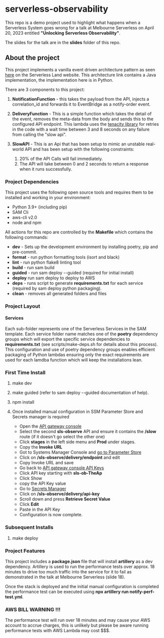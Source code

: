 # serverless-observability

This repo is a demo project used to highlight what happens when a Serverless System goes wrong for a talk at Melbourne Serverless on April 20, 2023 entitled **"Unlocking Serverless Observability"**.

The slides for the talk are in the **slides** folder of this repo.

## About the project

This project implements a vanilla event driven architecture pattern as seen [here](https://serverlessland.com/patterns/apigw-lambda-eventbridge-sam-java) on the Serverless Land website.  This architecture link contains a Java implementation, the implementation here is in Python.

There are 3 components to this project:

1. **NotificationFunction** - this takes the payload from the API, injects a correlation_id and forwards it to EventBridge as a notify-order event.
2. **DeliveryFunction** - This is a simple function which takes the detail of the event, removes the meta-data from the body and sends this to the configured API endpoint.  This lambda uses the [tenacity library](https://pypi.org/project/tenacity/) for retries in the code with a wait time between 3 and 8 seconds on any failure from calling the "slow api".
3. **SlowAPI** - This is an Api that has been setup to mimic an unstable real-world API and has been setup with the following constraints:

   1. 20% of the API Calls will fail immediately.
   2. The API will take between 0 and 2 seconds to return a response when it runs successfully.

### Project Dependencies

This project uses the following open source tools and requires them to be installed and working in your environment:

- Python 3.9+ (including pip)
- SAM Cli
- aws-cli v2.0
- node and npm

All actions for this repo are controlled by the **Makefile** which contains the following commands:

- **dev** - Sets up the development environment by installing poetry, pip and pre-commit.
- **format** - run python formatting tools (isort and black)
- **lint** - run python flake8 linting tool
- **build** - run sam build
- **guided** - run sam deploy --guided (required for initial install)
- **deploy** run sam deploy to deploy to AWS
- **deps** - runs script to generate **requirements.txt** for each service (required by sam deploy python packaging).
- **clean** - removes all generated folders and files

### Project Layout

#### Services

Each sub-folder represents one of the Serverless Services in the SAM template.  Each service folder name matches one of the **poetry** dependency groups which will export the specific service dependencies to **requirements.txt** (see scripts/make-deps.sh for details about this process).  This configuration and use of poetry dependency groups enables efficient packaging of Python lambdas ensuring only the exact requirements are used for each lamdba function which will keep the installations lean.

### First Time Install

1. make dev
2. make guided (refer to sam deploy --guided documentation of help).
3. npm install
4. Once installed manual configuration in SSM Parameter Store and Secrets manager is required

    - Open the [API gateway console](https://ap-southeast-2.console.aws.amazon.com/apigateway/main/apis?region=ap-southeast-2)
    - Select the second **sls-observe** API and ensure it contains the **/slow** route (if it doesn't go select the other one)
    - Click **stages** in the left side menu and **Prod** under stages.
    - Copy the **Invoke URL**
    - Got to Systems Manager Console and [go to Parameter Store](https://ap-southeast-2.console.aws.amazon.com/systems-manager/parameters/?region=ap-southeast-2&tab=Table)
    - Click on **/sls-observe/delivery/endpoint** and edit
    - Copy Invoke URL and save
    - Go back to [API gateway console API Keys](https://ap-southeast-2.console.aws.amazon.com/apigateway/home?region=ap-southeast-2#/api-keys)
    - Click API key starting with **sls-ob-TheAp**
    - Click Show
    - copy the API Key value
    - Go to [Secrets Manager](https://ap-southeast-2.console.aws.amazon.com/secretsmanager/listsecrets?region=ap-southeast-2)
    - Click on **/sls-observe/delivery/api-key**
    - Scroll down and press **Retrieve Secret Value**
    - Click **Edit**
    - Paste in the API Key
    - Configuration is now complete.

### Subsequent Installs

1. make deploy

### Project Features

This project includes a **package.json** file that will install **artillery** as a dev dependency.  Artillery is used to run the performance tests over approx. 18 minutes to drive too much traffic into the service for it to fail as demonstrated in the talk at Melbourne Serverless (slide 18).

Once the stack is deployed and the initial manual configuration is completed the performance test can be executed using **npx artillery run notify-perf-test.yml**.

### AWS BILL WARNING !!!

The performance test will run over 18 minutes and may cause your AWS account to accrue charges, this is unlikely but please be aware running performance tests with AWS Lambda may cost $$$.
